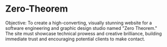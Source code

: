 # Zero-Theorem
Objective: To create a high-converting, visually stunning website for a software engineering and graphic design studio named "Zero Theorem." The site must showcase technical prowess and creative brilliance, building immediate trust and encouraging potential clients to make contact.
